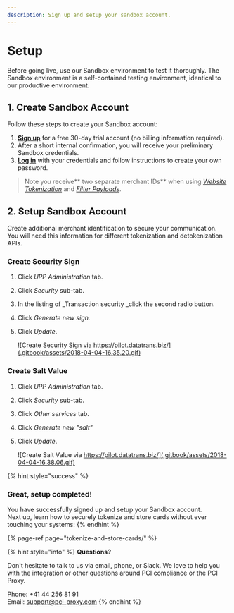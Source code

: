 ```yaml
---
description: Sign up and setup your sandbox account.
---
```


# Setup

Before going live, use our Sandbox environment to test it thoroughly. The Sandbox environment is a self-contained testing environment, identical to our productive environment.

## 1. Create Sandbox Account

Follow these steps to create your Sandbox account:

1. [**Sign up**](https://www.pci-proxy.com/pci-proxy/contact/) for a free 30-day trial account \(no billing information required\).
2. After a short internal confirmation, you will receive your preliminary Sandbox credentials.
3. [**Log in**](https://admin.sandbox.datatrans.com/) with your credentials and follow instructions to create your own password.

> Note you receive** two separate merchant IDs** when using [_Website Tokenization_](tokenize-and-store-cards/website-tokenization/) and [_Filter Payloads_](tokenize-and-store-cards/filter-payloads.md).

## 2. Setup Sandbox Account

Create additional merchant identification to secure your communication.   
You will need this information for different tokenization and detokenization APIs.

### Create Security Sign

1. Click _UPP Administration_ tab.
2. Click _Security_ sub-tab.
3. In the listing of _Transaction security _click the second radio button.
4. Click _Generate new sign._
5. Click _Update_.  


   ![Create Security Sign via https://pilot.datatrans.biz/](.gitbook/assets/2018-04-04-16.35.20.gif)

### Create Salt Value

1. Click _UPP Administration_ tab.
2. Click _Security_ sub-tab.
3. Click _Other services_ tab.
4. Click _Generate new "salt"_
5. Click _Update_.



   ![Create Salt Value via https://pilot.datatrans.biz/](.gitbook/assets/2018-04-04-16.38.06.gif)

{% hint style="success" %}
### Great, setup completed!

You have successfully signed up and setup your Sandbox account.   
Next up, learn how to securely tokenize and store cards without ever touching your systems:
{% endhint %}

{% page-ref page="tokenize-and-store-cards/" %}

{% hint style="info" %}
**Questions?**

Don't hesitate to talk to us via email, phone, or Slack. We love to help you with the integration or other questions around PCI compliance or the PCI Proxy.

Phone: +41 44 256 81 91  
Email: [support@pci-proxy.com](mailto:support@pci-proxy.com)
{% endhint %}



